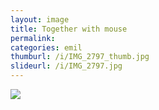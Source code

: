 ```yaml
---
layout: image
title: Together with mouse
permalink: 
categories: emil
thumburl: /i/IMG_2797_thumb.jpg
slideurl: /i/IMG_2797.jpg 
---
```

![]({{site.url}}/i/IMG_2797.jpg)
